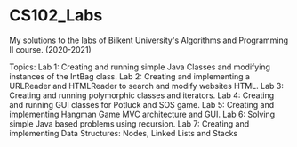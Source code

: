 # CS102_Labs
My solutions to the labs of Bilkent University's Algorithms and Programming II course. (2020-2021)

Topics:
Lab 1: Creating and running simple Java Classes and modifying instances of the IntBag class.
Lab 2: Creating and implementing a URLReader and HTMLReader to search and modify websites HTML.
Lab 3: Creating and running polymorphic classes and iterators.
Lab 4: Creating and running GUI classes for Potluck and SOS game.
Lab 5: Creating and implementing Hangman Game MVC architecture and GUI.
Lab 6: Solving simple Java based problems using recursion.
Lab 7: Creating and implementing Data Structures: Nodes, Linked Lists and Stacks
 
